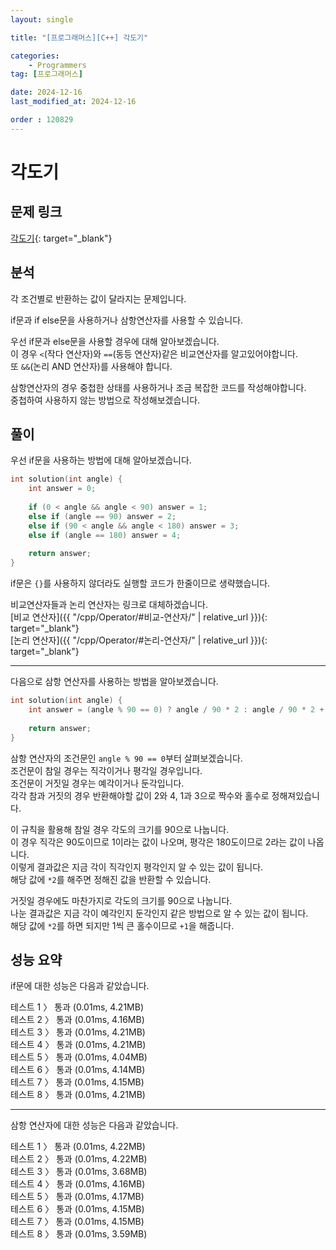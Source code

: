 ```yaml
---
layout: single

title: "[프로그래머스][C++] 각도기"

categories:
    - Programmers
tag: [프로그래머스]

date: 2024-12-16
last_modified_at: 2024-12-16

order : 120829
---
```


# 각도기

## 문제 링크

[각도기](https://school.programmers.co.kr/learn/courses/30/lessons/120829){: target="_blank"}

## 분석

각 조건별로 반환하는 값이 달라지는 문제입니다.

if문과 if else문을 사용하거나 삼항연산자를 사용할 수 있습니다.

우선 if문과 else문을 사용할 경우에 대해 알아보겠습니다.  
이 경우 `<`(작다 연산자)와 `==`(동등 연산자)같은 비교연산자를 알고있어야합니다.  
또 `&&`(논리 AND 연산자)를 사용해야 합니다.

삼항연산자의 경우 중첩한 상태를 사용하거나 조금 복잡한 코드를 작성해야합니다.  
중첩하여 사용하지 않는 방법으로 작성해보겠습니다.

## 풀이

우선 if문을 사용하는 방법에 대해 알아보겠습니다.

```cpp
int solution(int angle) {
    int answer = 0;
    
    if (0 < angle && angle < 90) answer = 1;
    else if (angle == 90) answer = 2;
    else if (90 < angle && angle < 180) answer = 3;
    else if (angle == 180) answer = 4;
    
    return answer;
}
```

if문은 `{}`를 사용하지 않더라도 실행할 코드가 한줄이므로 생략했습니다.

비교연산자들과 논리 연산자는 링크로 대체하겠습니다.  
[비교 연산자]({{ "/cpp/Operator/#비교-연산자/" | relative_url }}){: target="_blank"}  
[논리 연산자]({{ "/cpp/Operator/#논리-연산자/" | relative_url }}){: target="_blank"}

---

다음으로 삼항 연산자를 사용하는 방법을 알아보겠습니다.

```cpp
int solution(int angle) {
    int answer = (angle % 90 == 0) ? angle / 90 * 2 : angle / 90 * 2 + 1;
    
    return answer;
}
```

삼항 연산자의 조건문인 ``angle % 90 == 0``부터 살펴보겠습니다.  
조건문이 참일 경우는 직각이거나 평각일 경우입니다.  
조건문이 거짓일 경우는 예각이거나 둔각입니다.  
각각 참과 거짓의 경우 반환해야할 값이 2와 4, 1과 3으로 짝수와 홀수로 정해져있습니다.

이 규칙을 활용해 참일 경우 각도의 크기를 90으로 나눕니다.  
이 경우 직각은 90도이므로 1이라는 값이 나오며, 평각은 180도이므로 2라는 값이 나옵니다.  
이렇게 결과값은 지금 각이 직각인지 평각인지 알 수 있는 값이 됩니다.  
해당 값에 ``*2``를 해주면 정해진 값을 반환할 수 있습니다.

거짓일 경우에도 마찬가지로 각도의 크기를 90으로 나눕니다.  
나눈 결과값은 지금 각이 예각인지 둔각인지 같은 방법으로 알 수 있는 값이 됩니다.  
해당 값에 ``*2``를 하면 되지만 1씩 큰 홀수이므로 ``+1``을 해줍니다.

## 성능 요약

if문에 대한 성능은 다음과 같았습니다.

테스트 1 〉	통과 (0.01ms, 4.21MB)  
테스트 2 〉	통과 (0.01ms, 4.16MB)  
테스트 3 〉	통과 (0.01ms, 4.21MB)  
테스트 4 〉	통과 (0.01ms, 4.21MB)  
테스트 5 〉	통과 (0.01ms, 4.04MB)  
테스트 6 〉	통과 (0.01ms, 4.14MB)  
테스트 7 〉	통과 (0.01ms, 4.15MB)  
테스트 8 〉	통과 (0.01ms, 4.21MB)

---

삼항 연산자에 대한 성능은 다음과 같았습니다.

테스트 1 〉	통과 (0.01ms, 4.22MB)  
테스트 2 〉	통과 (0.01ms, 4.22MB)  
테스트 3 〉	통과 (0.01ms, 3.68MB)  
테스트 4 〉	통과 (0.01ms, 4.16MB)  
테스트 5 〉	통과 (0.01ms, 4.17MB)  
테스트 6 〉	통과 (0.01ms, 4.15MB)  
테스트 7 〉	통과 (0.01ms, 4.15MB)  
테스트 8 〉	통과 (0.01ms, 3.59MB)